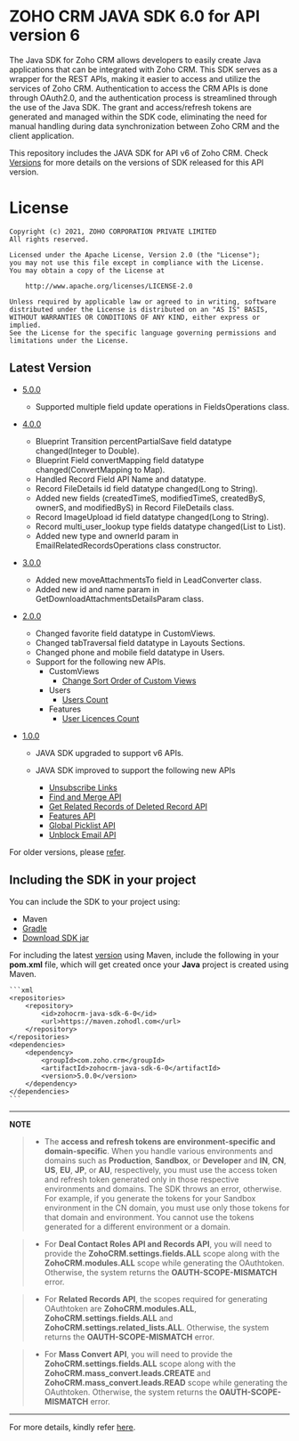 # ZOHO CRM JAVA SDK 6.0 for API version 6

The Java SDK for Zoho CRM allows developers to easily create Java applications that can be integrated with Zoho CRM. This SDK serves as a wrapper for the REST APIs, making it easier to access and utilize the services of Zoho CRM. 
Authentication to access the CRM APIs is done through OAuth2.0, and the authentication process is streamlined through the use of the Java SDK. The grant and access/refresh tokens are generated and managed within the SDK code, eliminating the need for manual handling during data synchronization between Zoho CRM and the client application.

This repository includes the JAVA SDK for API v6 of Zoho CRM. Check [Versions](https://github.com/zoho/zohocrm-java-sdk-6.0/releases) for more details on the versions of SDK released for this API version.

License
=======

    Copyright (c) 2021, ZOHO CORPORATION PRIVATE LIMITED 
    All rights reserved. 

    Licensed under the Apache License, Version 2.0 (the "License"); 
    you may not use this file except in compliance with the License. 
    You may obtain a copy of the License at 
    
        http://www.apache.org/licenses/LICENSE-2.0 
    
    Unless required by applicable law or agreed to in writing, software 
    distributed under the License is distributed on an "AS IS" BASIS, 
    WITHOUT WARRANTIES OR CONDITIONS OF ANY KIND, either express or implied. 
    See the License for the specific language governing permissions and 
    limitations under the License.

## Latest Version
- [5.0.0](/versions/5.0.0/README.md)
    - Supported multiple field update operations in FieldsOperations class.

- [4.0.0](/versions/4.0.0/README.md)
    - Blueprint Transition percentPartialSave field datatype changed(Integer to Double).
    - Blueprint Field convertMapping field datatype changed(ConvertMapping to Map).
    - Handled Record Field API Name and datatype.
    - Record FileDetails id field datatype changed(Long to String).
    - Added new fields (createdTimeS, modifiedTimeS, createdByS, ownerS, and modifiedByS) in Record FileDetails class.
    - Record ImageUpload id field datatype changed(Long to String).
    - Record multi_user_lookup type fields datatype changed(List<MinifiedUser> to List<Record>).
    - Added new type and ownerId param in EmailRelatedRecordsOperations class constructor.

- [3.0.0](/versions/3.0.0/README.md)
   - Added new moveAttachmentsTo field in LeadConverter class.
   - Added new id and name param in GetDownloadAttachmentsDetailsParam class.

- [2.0.0](/versions/2.0.0/README.md)
  - Changed favorite field datatype in CustomViews.
  - Changed tabTraversal field datatype in Layouts Sections.
  - Changed phone and mobile field datatype in Users.
  - Support for the following new APIs.
      - CustomViews
          - [Change Sort Order of Custom Views](https://www.zoho.com/crm/developer/docs/api/v6/sort-order-cv.html)
      - Users
          - [Users Count](https://www.zoho.com/crm/developer/docs/api/v6/users-count.html)
      - Features
          - [User Licences Count](https://www.zoho.com/crm/developer/docs/api/v6/get-user-licences.html)

- [1.0.0](/versions/1.0.0/README.md)

    - JAVA SDK upgraded to support v6 APIs.

    - JAVA SDK improved to support the following new APIs

      - [Unsubscribe Links](https://www.zoho.com/crm/developer/docs/api/v6/get-unsubscribe-links.html)
      - [Find and Merge API](https://www.zoho.com/crm/developer/docs/api/v6/merge-records.html)
      - [Get Related Records of Deleted Record API](https://www.zoho.com/crm/developer/docs/api/v6/get-related-records-of-deleted-record.html)
      - [Features API](https://www.zoho.com/crm/developer/docs/api/v6/get-features.html)
      - [Global Picklist API](https://www.zoho.com/crm/developer/docs/api/v6/get-global-picklist.html)
      - [Unblock Email API](https://www.zoho.com/crm/developer/docs/api/v6/unblock-emails.html) 


For older versions, please [refer](https://github.com/zoho/zohocrm-java-sdk-6.0/releases).


## Including the SDK in your project
You can include the SDK to your project using:
- Maven
- [Gradle](/versions/5.0.0/README.md#including-the-sdk-in-your-project)
- [Download SDK jar](https://maven.zohodl.com/com/zoho/crm/zohocrm-java-sdk-6-0/5.0.0/zohocrm-java-sdk-6-0-5.0.0.jar)

For including the latest [version](https://github.com/zoho/zohocrm-java-sdk-6.0/releases/tag/5.0.0) using Maven, include the following in your **pom.xml** file, which will get created once your **Java** project is created using Maven.

    ```xml
    <repositories>
        <repository>
            <id>zohocrm-java-sdk-6-0</id>
            <url>https://maven.zohodl.com</url>
        </repository>
    </repositories>
    <dependencies>
        <dependency>
            <groupId>com.zoho.crm</groupId>
            <artifactId>zohocrm-java-sdk-6-0</artifactId>
            <version>5.0.0</version>
        </dependency>
    </dependencies>
    ```

---

**NOTE** 

> - The **access and refresh tokens are environment-specific and domain-specific**. When you handle various environments and domains such as **Production**, **Sandbox**, or **Developer** and **IN**, **CN**, **US**, **EU**, **JP**, or **AU**, respectively, you must use the access token and refresh token generated only in those respective environments and domains. The SDK throws an error, otherwise.
For example, if you generate the tokens for your Sandbox environment in the CN domain, you must use only those tokens for that domain and environment. You cannot use the tokens generated for a different environment or a domain.

> - For **Deal Contact Roles API and Records API**, you will need to provide the **ZohoCRM.settings.fields.ALL** scope along with the **ZohoCRM.modules.ALL** scope while generating the OAuthtoken. Otherwise, the system returns the **OAUTH-SCOPE-MISMATCH** error.

> - For **Related Records API**, the scopes required for generating OAuthtoken are **ZohoCRM.modules.ALL**, **ZohoCRM.settings.fields.ALL** and **ZohoCRM.settings.related_lists.ALL**. Otherwise, the system returns the **OAUTH-SCOPE-MISMATCH** error.

> - For **Mass Convert API**, you will need to provide the **ZohoCRM.settings.fields.ALL** scope along with the **ZohoCRM.mass_convert.leads.CREATE** and **ZohoCRM.mass_convert.leads.READ** scope while generating the OAuthtoken. Otherwise, the system returns the **OAUTH-SCOPE-MISMATCH** error.

---

For more details, kindly refer [here](/versions/5.0.0/README.md).
